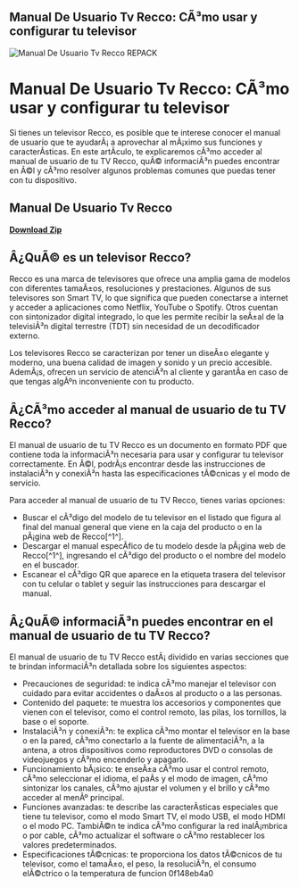 ## Manual De Usuario Tv Recco: CÃ³mo usar y configurar tu televisor

 
![Manual De Usuario Tv Recco REPACK](https://encrypted-tbn3.gstatic.com/images?q=tbn:ANd9GcQiY6dRHIDThDSZEuqY8ayYmLRo44R5lt0s_eu3Vk9aVLjXEiYT_2P-P2M)

 
# Manual De Usuario Tv Recco: CÃ³mo usar y configurar tu televisor
  
Si tienes un televisor Recco, es posible que te interese conocer el manual de usuario que te ayudarÃ¡ a aprovechar al mÃ¡ximo sus funciones y caracterÃ­sticas. En este artÃ­culo, te explicaremos cÃ³mo acceder al manual de usuario de tu TV Recco, quÃ© informaciÃ³n puedes encontrar en Ã©l y cÃ³mo resolver algunos problemas comunes que puedas tener con tu dispositivo.
 
## Manual De Usuario Tv Recco


[**Download Zip**](https://www.google.com/url?q=https%3A%2F%2Fssurll.com%2F2tK3do&sa=D&sntz=1&usg=AOvVaw2IfNfqCtrhAwSSjuDI9gbg)

  
## Â¿QuÃ© es un televisor Recco?
  
Recco es una marca de televisores que ofrece una amplia gama de modelos con diferentes tamaÃ±os, resoluciones y prestaciones. Algunos de sus televisores son Smart TV, lo que significa que pueden conectarse a internet y acceder a aplicaciones como Netflix, YouTube o Spotify. Otros cuentan con sintonizador digital integrado, lo que les permite recibir la seÃ±al de la televisiÃ³n digital terrestre (TDT) sin necesidad de un decodificador externo.
  
Los televisores Recco se caracterizan por tener un diseÃ±o elegante y moderno, una buena calidad de imagen y sonido y un precio accesible. AdemÃ¡s, ofrecen un servicio de atenciÃ³n al cliente y garantÃ­a en caso de que tengas algÃºn inconveniente con tu producto.
  
## Â¿CÃ³mo acceder al manual de usuario de tu TV Recco?
  
El manual de usuario de tu TV Recco es un documento en formato PDF que contiene toda la informaciÃ³n necesaria para usar y configurar tu televisor correctamente. En Ã©l, podrÃ¡s encontrar desde las instrucciones de instalaciÃ³n y conexiÃ³n hasta las especificaciones tÃ©cnicas y el modo de servicio.
  
Para acceder al manual de usuario de tu TV Recco, tienes varias opciones:
  
- Buscar el cÃ³digo del modelo de tu televisor en el listado que figura al final del manual general que viene en la caja del producto o en la pÃ¡gina web de Recco[^1^].
- Descargar el manual especÃ­fico de tu modelo desde la pÃ¡gina web de Recco[^1^], ingresando el cÃ³digo del producto o el nombre del modelo en el buscador.
- Escanear el cÃ³digo QR que aparece en la etiqueta trasera del televisor con tu celular o tablet y seguir las instrucciones para descargar el manual.

## Â¿QuÃ© informaciÃ³n puedes encontrar en el manual de usuario de tu TV Recco?
  
El manual de usuario de tu TV Recco estÃ¡ dividido en varias secciones que te brindan informaciÃ³n detallada sobre los siguientes aspectos:

- Precauciones de seguridad: te indica cÃ³mo manejar el televisor con cuidado para evitar accidentes o daÃ±os al producto o a las personas.
- Contenido del paquete: te muestra los accesorios y componentes que vienen con el televisor, como el control remoto, las pilas, los tornillos, la base o el soporte.
- InstalaciÃ³n y conexiÃ³n: te explica cÃ³mo montar el televisor en la base o en la pared, cÃ³mo conectarlo a la fuente de alimentaciÃ³n, a la antena, a otros dispositivos como reproductores DVD o consolas de videojuegos y cÃ³mo encenderlo y apagarlo.
- Funcionamiento bÃ¡sico: te enseÃ±a cÃ³mo usar el control remoto, cÃ³mo seleccionar el idioma, el paÃ­s y el modo de imagen, cÃ³mo sintonizar los canales, cÃ³mo ajustar el volumen y el brillo y cÃ³mo acceder al menÃº principal.
- Funciones avanzadas: te describe las caracterÃ­sticas especiales que tiene tu televisor, como el modo Smart TV, el modo USB, el modo HDMI o el modo PC. TambiÃ©n te indica cÃ³mo configurar la red inalÃ¡mbrica o por cable, cÃ³mo actualizar el software o cÃ³mo restablecer los valores predeterminados.
- Especificaciones tÃ©cnicas: te proporciona los datos tÃ©cnicos de tu televisor, como el tamaÃ±o, el peso, la resoluciÃ³n, el consumo elÃ©ctrico o la temperatura de funcion 0f148eb4a0
